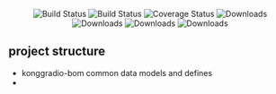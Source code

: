  <p align="center">
    <img src="https://img.shields.io/badge/JDK-1.8+-green.svg" alt="Build Status">
    <img src="https://img.shields.io/badge/license-Apache%202-blue.svg" alt="Build Status">
    <img src="https://img.shields.io/badge/Spring%20Cloud-2020-blue.svg" alt="Coverage Status">
    <img src="https://img.shields.io/badge/Spring%20Boot-2.5.14-blue.svg" alt="Downloads">
    <img src="https://img.shields.io/badge/lombok-1.18.20-orange" alt="Downloads">
    <img src="https://img.shields.io/badge/mybatis--plus-3.4.3.1-orange" alt="Downloads">
    <img src="https://img.shields.io/badge/elasticsearch-7.5.0-orange" alt="Downloads">
</p>

## project structure
* konggradio-bom common data models and defines
* 
